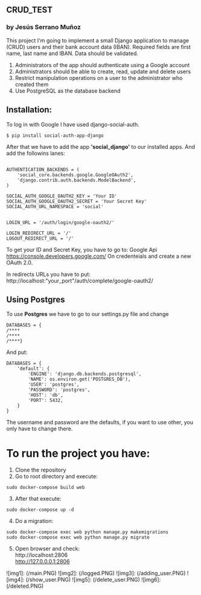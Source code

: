 ## CRUD_TEST
### by Jesús Serrano Muñoz
This project I'm going to implement a small Django application to manage (CRUD) users and their bank account data (IBAN). 
Required fields are first name, last name and IBAN. Data should be validated.

1. Administrators of the app should authenticate using a Google account
2. Administrators should be able to create, read, update and delete users
3. Restrict manipulation operations on a user to the administrator who created them
4. Use PostgreSQL as the database backend


## Installation:
To log in with Google I have used django-social-auth.
~~~
$ pip install social-auth-app-django
~~~~ 
After that we have to add the app __'social_django'__ to our installed apps.
And add the followins lanes:

~~~

AUTHENTICATION_BACKENDS = (
    'social_core.backends.google.GoogleOAuth2',
    'django.contrib.auth.backends.ModelBackend',
)

SOCIAL_AUTH_GOOGLE_OAUTH2_KEY = 'Your ID'
SOCIAL_AUTH_GOOGLE_OAUTH2_SECRET = 'Your Secret Key'
SOCIAL_AUTH_URL_NAMESPACE = 'social'


LOGIN_URL = '/auth/login/google-oauth2/'

LOGIN_REDIRECT_URL = '/'
LOGOUT_REDIRECT_URL = '/'
~~~

To get your ID and Secret Key, you have to go to: Google Api https://console.developers.google.com/
On credenteials and create a new OAuth 2.0.

In redirects URLs you have to put: http://localhost:"your_port"/auth/complete/google-oauth2/

## Using Postgres
To use __Postgres__ we have to go to our settings.py file and change 
~~~
DATABASES = {
/****
/****
/****}
~~~

And put:

~~~
DATABASES = {
    'default': {
        'ENGINE': 'django.db.backends.postgresql',
        'NAME': os.environ.get('POSTGRES_DB'),
        'USER': 'postgres',
        'PASSWORD': 'postgres',
        'HOST': 'db',
        'PORT': 5432,
    }
}
~~~
The username and password are the defaults, if you want to use other, you only have to change there.

# To run the project you have:
1. Clone the repository
2. Go to root directory and execute:
~~~
sudo docker-compose build web
~~~
3. After that execute:
~~~
sudo docker-compose up -d
~~~
4. Do a migration:
~~~
sudo docker-compose exec web python manage.py makemigrations
sudo docker-compose exec web python manage.py migrate
~~~~ 
5. Open browser and check:  
http://localhost:2806  
http://127.0.0.0.1:2806



![img1]: (/main.PNG)
![img2]: (/logged.PNG)
![img3]: (/adding_user.PNG)
![img4]: (/show_user.PNG)
![img5]: (/delete_user.PNG)
![img6]: (/deleted.PNG)
